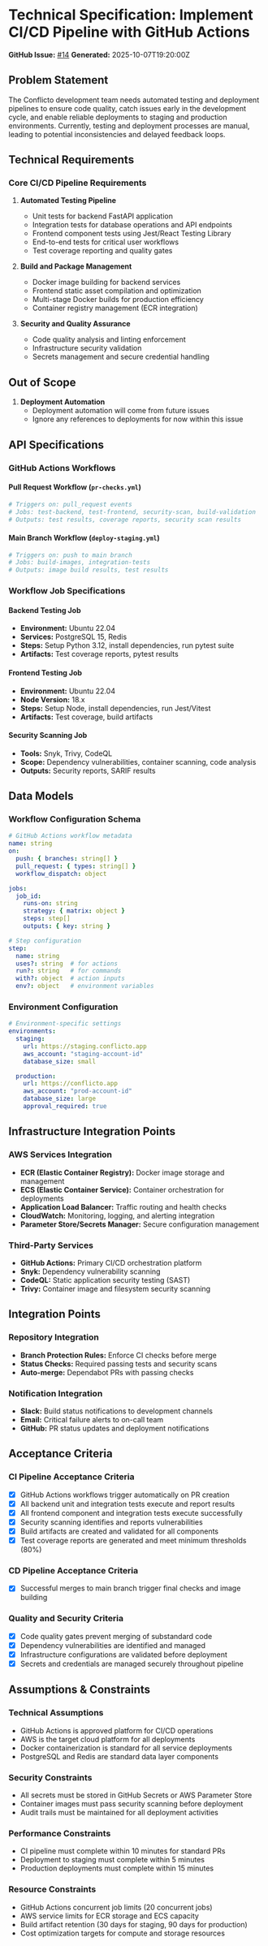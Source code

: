 # Technical Specification: Implement CI/CD Pipeline with GitHub Actions

**GitHub Issue:** [#14](https://github.com/tristanl-slalom/conflicto/issues/14)
**Generated:** 2025-10-07T19:20:00Z

## Problem Statement

The Conflicto development team needs automated testing and deployment pipelines to ensure code quality, catch issues early in the development cycle, and enable reliable deployments to staging and production environments. Currently, testing and deployment processes are manual, leading to potential inconsistencies and delayed feedback loops.

## Technical Requirements

### Core CI/CD Pipeline Requirements

1. **Automated Testing Pipeline**
   - Unit tests for backend FastAPI application
   - Integration tests for database operations and API endpoints
   - Frontend component tests using Jest/React Testing Library
   - End-to-end tests for critical user workflows
   - Test coverage reporting and quality gates

2. **Build and Package Management**
   - Docker image building for backend services
   - Frontend static asset compilation and optimization
   - Multi-stage Docker builds for production efficiency
   - Container registry management (ECR integration)

3. **Security and Quality Assurance**
   - Code quality analysis and linting enforcement
   - Infrastructure security validation
   - Secrets management and secure credential handling

## Out of Scope

1. **Deployment Automation**
   - Deployment automation will come from future issues
   - Ignore any references to deployments for now within this issue

## API Specifications

### GitHub Actions Workflows

#### Pull Request Workflow (`pr-checks.yml`)
```yaml
# Triggers on: pull_request events
# Jobs: test-backend, test-frontend, security-scan, build-validation
# Outputs: test results, coverage reports, security scan results
```

#### Main Branch Workflow (`deploy-staging.yml`)
```yaml
# Triggers on: push to main branch
# Jobs: build-images, integration-tests
# Outputs: image build results, test results
```

### Workflow Job Specifications

#### Backend Testing Job
- **Environment:** Ubuntu 22.04
- **Services:** PostgreSQL 15, Redis
- **Steps:** Setup Python 3.12, install dependencies, run pytest suite
- **Artifacts:** Test coverage reports, pytest results

#### Frontend Testing Job
- **Environment:** Ubuntu 22.04
- **Node Version:** 18.x
- **Steps:** Setup Node, install dependencies, run Jest/Vitest
- **Artifacts:** Test coverage, build artifacts

#### Security Scanning Job
- **Tools:** Snyk, Trivy, CodeQL
- **Scope:** Dependency vulnerabilities, container scanning, code analysis
- **Outputs:** Security reports, SARIF results

## Data Models

### Workflow Configuration Schema

```yaml
# GitHub Actions workflow metadata
name: string
on:
  push: { branches: string[] }
  pull_request: { types: string[] }
  workflow_dispatch: object

jobs:
  job_id:
    runs-on: string
    strategy: { matrix: object }
    steps: step[]
    outputs: { key: string }

# Step configuration
step:
  name: string
  uses?: string  # for actions
  run?: string   # for commands
  with?: object  # action inputs
  env?: object   # environment variables
```

### Environment Configuration

```yaml
# Environment-specific settings
environments:
  staging:
    url: https://staging.conflicto.app
    aws_account: "staging-account-id"
    database_size: small

  production:
    url: https://conflicto.app
    aws_account: "prod-account-id"
    database_size: large
    approval_required: true
```

## Infrastructure Integration Points

### AWS Services Integration
- **ECR (Elastic Container Registry):** Docker image storage and management
- **ECS (Elastic Container Service):** Container orchestration for deployments
- **Application Load Balancer:** Traffic routing and health checks
- **CloudWatch:** Monitoring, logging, and alerting integration
- **Parameter Store/Secrets Manager:** Secure configuration management

### Third-Party Services
- **GitHub Actions:** Primary CI/CD orchestration platform
- **Snyk:** Dependency vulnerability scanning
- **CodeQL:** Static application security testing (SAST)
- **Trivy:** Container image and filesystem security scanning

## Integration Points

### Repository Integration
- **Branch Protection Rules:** Enforce CI checks before merge
- **Status Checks:** Required passing tests and security scans
- **Auto-merge:** Dependabot PRs with passing checks

### Notification Integration
- **Slack:** Build status notifications to development channels
- **Email:** Critical failure alerts to on-call team
- **GitHub:** PR status updates and deployment notifications

## Acceptance Criteria

### CI Pipeline Acceptance Criteria
- [x] GitHub Actions workflows trigger automatically on PR creation
- [x] All backend unit and integration tests execute and report results
- [x] All frontend component and integration tests execute successfully
- [x] Security scanning identifies and reports vulnerabilities
- [x] Build artifacts are created and validated for all components
- [x] Test coverage reports are generated and meet minimum thresholds (80%)

### CD Pipeline Acceptance Criteria
- [x] Successful merges to main branch trigger final checks and image building

### Quality and Security Criteria
- [x] Code quality gates prevent merging of substandard code
- [x] Dependency vulnerabilities are identified and managed
- [x] Infrastructure configurations are validated before deployment
- [x] Secrets and credentials are managed securely throughout pipeline

## Assumptions & Constraints

### Technical Assumptions
- GitHub Actions is approved platform for CI/CD operations
- AWS is the target cloud platform for all deployments
- Docker containerization is standard for all service deployments
- PostgreSQL and Redis are standard data layer components

### Security Constraints
- All secrets must be stored in GitHub Secrets or AWS Parameter Store
- Container images must pass security scanning before deployment
- Audit trails must be maintained for all deployment activities

### Performance Constraints
- CI pipeline must complete within 10 minutes for standard PRs
- Deployment to staging must complete within 5 minutes
- Production deployments must complete within 15 minutes

### Resource Constraints
- GitHub Actions concurrent job limits (20 concurrent jobs)
- AWS service limits for ECR storage and ECS capacity
- Build artifact retention (30 days for staging, 90 days for production)
- Cost optimization targets for compute and storage resources
